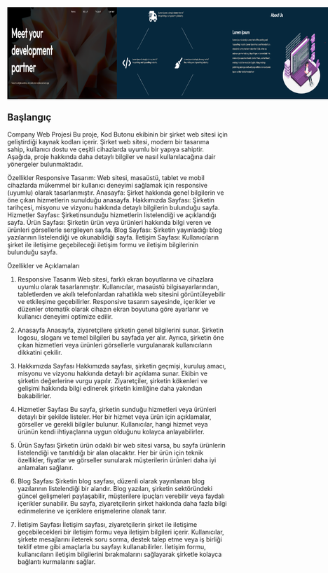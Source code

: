 <div style="display: flex; justify-content: space-between;">
   <img src="https://github.com/kodbutonu/company/blob/master/Ekran%20g%C3%B6r%C3%BCnt%C3%BCs%C3%BC%202023-07-23%20214232.png" width="250"  height="210" >
  <img src="https://github.com/kodbutonu/company/blob/master/Ekran%20g%C3%B6r%C3%BCnt%C3%BCs%C3%BC%202023-07-23%20213248.png" width="250"  height="210" >
  <img src="https://github.com/kodbutonu/company/blob/master/Ekran%20g%C3%B6r%C3%BCnt%C3%BCs%C3%BC%202023-07-23%20214301.png" width="250"  height="210" >
</div>

## Başlangıç
Company Web Projesi
Bu proje, Kod Butonu ekibinin bir şirket web sitesi için geliştirdiği kaynak kodları içerir. Şirket web sitesi, modern bir tasarıma sahip, kullanıcı dostu ve çeşitli cihazlarda uyumlu bir yapıya sahiptir. Aşağıda, proje hakkında daha detaylı bilgiler ve nasıl kullanılacağına dair yönergeler bulunmaktadır.

Özellikler
Responsive Tasarım: Web sitesi, masaüstü, tablet ve mobil cihazlarda mükemmel bir kullanıcı deneyimi sağlamak için responsive (uyumlu) olarak tasarlanmıştır.
Anasayfa: Şirket hakkında genel bilgilerin ve öne çıkan hizmetlerin sunulduğu anasayfa.
Hakkımızda Sayfası: Şirketin tarihçesi, misyonu ve vizyonu hakkında detaylı bilgilerin bulunduğu sayfa.
Hizmetler Sayfası: Şirketinsunduğu hizmetlerin listelendiği ve açıklandığı sayfa.
Ürün Sayfası: Şirketin ürün veya ürünleri hakkında bilgi veren ve ürünleri görsellerle sergileyen sayfa.
Blog Sayfası: Şirketin yayınladığı blog yazılarının listelendiği ve okunabildiği sayfa.
İletişim Sayfası: Kullanıcıların şirket ile iletişime geçebileceği iletişim formu ve iletişim bilgilerinin bulunduğu sayfa.

Özellikler ve Açıklamaları
1. Responsive Tasarım
Web sitesi, farklı ekran boyutlarına ve cihazlara uyumlu olarak tasarlanmıştır. Kullanıcılar, masaüstü bilgisayarlarından, tabletlerden ve akıllı telefonlardan rahatlıkla web sitesini görüntüleyebilir ve etkileşime geçebilirler. Responsive tasarım sayesinde, içerikler ve düzenler otomatik olarak cihazın ekran boyutuna göre ayarlanır ve kullanıcı deneyimi optimize edilir.

2. Anasayfa
Anasayfa, ziyaretçilere şirketin genel bilgilerini sunar. Şirketin logosu, sloganı ve temel bilgileri bu sayfada yer alır. Ayrıca, şirketin öne çıkan hizmetleri veya ürünleri görsellerle vurgulanarak kullanıcıların dikkatini çekilir.

3. Hakkımızda Sayfası
Hakkımızda sayfası, şirketin geçmişi, kuruluş amacı, misyonu ve vizyonu hakkında detaylı bir açıklama sunar. Ekibin ve şirketin değerlerine vurgu yapılır. Ziyaretçiler, şirketin kökenleri ve gelişimi hakkında bilgi edinerek şirketin kimliğine daha yakından bakabilirler.

4. Hizmetler Sayfası
Bu sayfa, şirketin sunduğu hizmetleri veya ürünleri detaylı bir şekilde listeler. Her bir hizmet veya ürün için açıklamalar, görseller ve gerekli bilgiler bulunur. Kullanıcılar, hangi hizmet veya ürünün kendi ihtiyaçlarına uygun olduğunu kolayca anlayabilirler.

5. Ürün Sayfası
Şirketin ürün odaklı bir web sitesi varsa, bu sayfa ürünlerin listelendiği ve tanıtıldığı bir alan olacaktır. Her bir ürün için teknik özellikler, fiyatlar ve görseller sunularak müşterilerin ürünleri daha iyi anlamaları sağlanır.

6. Blog Sayfası
Şirketin blog sayfası, düzenli olarak yayınlanan blog yazılarının listelendiği bir alandır. Blog yazıları, şirketin sektöründeki güncel gelişmeleri paylaşabilir, müşterilere ipuçları verebilir veya faydalı içerikler sunabilir. Bu sayfa, ziyaretçilerin şirket hakkında daha fazla bilgi edinmelerine ve içeriklere erişmelerine olanak tanır.

7. İletişim Sayfası
İletişim sayfası, ziyaretçilerin şirket ile iletişime geçebilecekleri bir iletişim formu veya iletişim bilgileri içerir. Kullanıcılar, şirkete mesajlarını ileterek soru sorma, destek talep etme veya iş birliği teklif etme gibi amaçlarla bu sayfayı kullanabilirler. İletişim formu, kullanıcıların iletişim bilgilerini bırakmalarını sağlayarak şirketle kolayca bağlantı kurmalarını sağlar.
